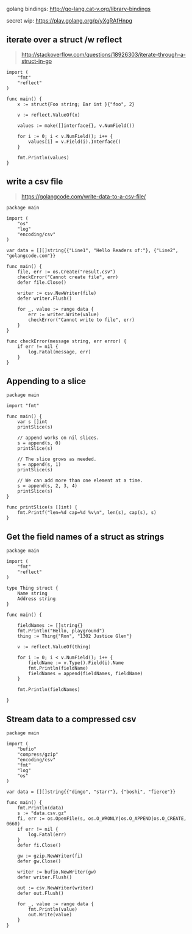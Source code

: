 golang bindings: http://go-lang.cat-v.org/library-bindings

secret wip: https://play.golang.org/p/yXgRAfHnpg

## iterate over a struct /w reflect

> http://stackoverflow.com/questions/18926303/iterate-through-a-struct-in-go

```
import (
    "fmt"
    "reflect"
)

func main() {
    x := struct{Foo string; Bar int }{"foo", 2}

    v := reflect.ValueOf(x)

    values := make([]interface{}, v.NumField())

    for i := 0; i < v.NumField(); i++ {
        values[i] = v.Field(i).Interface()
    }

    fmt.Println(values)
}
```
## write a csv file

> https://golangcode.com/write-data-to-a-csv-file/


```
package main

import (
    "os"
    "log"
    "encoding/csv"
)

var data = [][]string{{"Line1", "Hello Readers of:"}, {"Line2", "golangcode.com"}}

func main() {
    file, err := os.Create("result.csv")
    checkError("Cannot create file", err)
    defer file.Close()

    writer := csv.NewWriter(file)
    defer writer.Flush()

    for _, value := range data {
        err := writer.Write(value)
        checkError("Cannot write to file", err)
    }
}

func checkError(message string, err error) {
    if err != nil {
        log.Fatal(message, err)
    }
}
```

## Appending to a slice

```
package main

import "fmt"

func main() {
	var s []int
	printSlice(s)

	// append works on nil slices.
	s = append(s, 0)
	printSlice(s)

	// The slice grows as needed.
	s = append(s, 1)
	printSlice(s)

	// We can add more than one element at a time.
	s = append(s, 2, 3, 4)
	printSlice(s)
}

func printSlice(s []int) {
	fmt.Printf("len=%d cap=%d %v\n", len(s), cap(s), s)
}
```

## Get the field names of a struct as strings

```
package main

import (
	"fmt"
	"reflect"
)

type Thing struct {
	Name string
	Address string
}

func main() {

	fieldNames := []string{}
	fmt.Println("Hello, playground")
	thing := Thing{"Ron", "1302 Justice Glen"}
	
	v := reflect.ValueOf(thing)
	
	for i := 0; i < v.NumField(); i++ {
		fieldName := v.Type().Field(i).Name
		fmt.Println(fieldName)
		fieldNames = append(fieldNames, fieldName)
	}
	
	fmt.Println(fieldNames)
	
}
```

## Stream data to a compressed csv
```
package main

import (
	"bufio"
	"compress/gzip"
	"encoding/csv"
	"fmt"
	"log"
	"os"
)

var data = [][]string{{"dingo", "starr"}, {"boshi", "fierce"}}

func main() {
	fmt.Println(data)
	s := "data.csv.gz"
	fi, err := os.OpenFile(s, os.O_WRONLY|os.O_APPEND|os.O_CREATE, 0660)
	if err != nil {
		log.Fatal(err)
	}
	defer fi.Close()

	gw := gzip.NewWriter(fi)
	defer gw.Close()

	writer := bufio.NewWriter(gw)
	defer writer.Flush()

	out := csv.NewWriter(writer)
	defer out.Flush()

	for _, value := range data {
		fmt.Println(value)
		out.Write(value)
	}
}
```